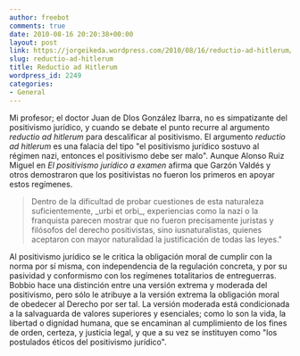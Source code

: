 ```yaml
---
author: freebot
comments: true
date: 2010-08-16 20:20:38+00:00
layout: post
link: https://jorgeikeda.wordpress.com/2010/08/16/reductio-ad-hitlerum/
slug: reductio-ad-hitlerum
title: Reductio ad Hitlerum
wordpress_id: 2249
categories:
- General
---
```


Mi profesor; el doctor Juan de DIos González Ibarra, no es simpatizante del positivismo jurídico, y cuando se debate el punto recurre al argumento _reductio ad hitlerum_ para descalificar al positivismo. El argumento  _reductio ad hitlerum_ es una falacia del tipo "el positivismo jurídico sostuvo al régimen nazi, entonces el positivismo debe ser malo".
Aunque Alonso Ruiz Miguel en _El positivismo jurídico a examen_ afirma que Garzón Valdés y otros demostraron  que los positivistas no  fueron los primeros en apoyar estos regímenes.




<blockquote>Dentro de la dificultad de probar cuestiones de esta naturaleza suficientemente, _urbi et orbi_, experiencias como la nazi o la franquista parecen mostrar que no fueron precisamente juristas y filósofos del derecho positivistas, sino iusnaturalistas, quienes aceptaron con mayor naturalidad la justificación de todas las leyes."

</blockquote>




Al positivismo jurídico se le critica la obligación moral de cumplir con la norma por sí misma, con independencia de la regulación concreta, y por su pasividad y conformismo con los regímenes totalitarios de entreguerras.
Bobbio hace una distinción entre una versión extrema y moderada del positivismo, pero sólo le atribuye a la versión extrema la obligación moral de obedecer al Derecho por ser tal. La versión moderada está condicionada a la salvaguarda de valores superiores y esenciales; como lo son la vida, la libertad o dignidad humana, que se encaminan al cumplimiento de los fines de orden, certeza, y justicia legal, y que a su vez se instituyen como "los postulados éticos del positivismo jurídico". 
